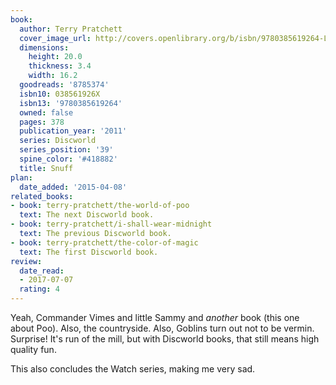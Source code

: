 ```yaml
---
book:
  author: Terry Pratchett
  cover_image_url: http://covers.openlibrary.org/b/isbn/9780385619264-L.jpg
  dimensions:
    height: 20.0
    thickness: 3.4
    width: 16.2
  goodreads: '8785374'
  isbn10: 038561926X
  isbn13: '9780385619264'
  owned: false
  pages: 378
  publication_year: '2011'
  series: Discworld
  series_position: '39'
  spine_color: '#418882'
  title: Snuff
plan:
  date_added: '2015-04-08'
related_books:
- book: terry-pratchett/the-world-of-poo
  text: The next Discworld book.
- book: terry-pratchett/i-shall-wear-midnight
  text: The previous Discworld book.
- book: terry-pratchett/the-color-of-magic
  text: The first Discworld book.
review:
  date_read:
  - 2017-07-07
  rating: 4
---
```


Yeah, Commander Vimes and little Sammy and *another* book (this one about Poo). Also, the countryside. Also, Goblins
turn out not to be vermin.  Surprise! It's run of the mill, but with Discworld books, that still means high
quality fun.

This also concludes the Watch series, making me very sad.
